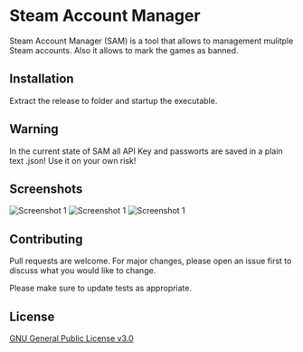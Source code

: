 # Steam Account Manager

Steam Account Manager (SAM) is a tool that allows to management mulitple Steam accounts. Also it allows to mark the games as banned.

## Installation

Extract the release to folder and startup the executable.

## Warning

In the current state of SAM all API Key and passworts are saved in a plain text .json! Use it on your own risk!

## Screenshots

![Screenshot 1](http://i.spkes.de/Screenshots/17-SteamAccountManager_02-01-2020_14-39-03.png)
![Screenshot 1](http://i.spkes.de/Screenshots/18-SteamAccountManager_02-01-2020_14-39-43.png)
![Screenshot 1](http://i.spkes.de/Screenshots/19-SteamAccountManager_02-01-2020_14-40-55.png)

## Contributing
Pull requests are welcome. For major changes, please open an issue first to discuss what you would like to change.

Please make sure to update tests as appropriate.

## License
[GNU General Public License v3.0](https://choosealicense.com/licenses/gpl-3.0/)
